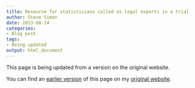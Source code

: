 ```yaml
---
title: Resource for statisticians called as legal experts in a trial
author: Steve Simon
date: 2013-08-14
categories:
- Blog post
tags:
- Being updated
output: html_document
---
```


This page is being updated from a version on the original website.

<!---More--->

You can find an [earlier version](http://www.pmean.com/13/legal.html) of this page on my [original website](http://www.pmean.com/original_site.html).
